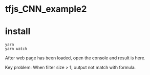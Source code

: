 # tfjs_CNN_example2

# install

    yarn
    yarn watch

After web page has been loaded, open the console and result is here. 

Key problem: When filter size > 1, output not match with formula.